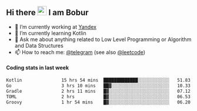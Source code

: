 ## Hi there <img src="https://media.giphy.com/media/hvRJCLFzcasrR4ia7z/giphy.gif" width="25px" height="25px"> I am Bobur

- 💼 I’m currently working at [Yandex](https://yandex.ru/)
- 🌱 I’m currently learning Kotlin
- 💬 Ask me about anything related to Low Level Programming or Algorithm and Data Structures
- 📫 How to reach me: [@telegram](https://t.me/octoant) (see also [@leetcode](https://leetcode.com/octoant/))    

#### Coding stats in last week

<!--START_SECTION:waka-->

```txt
Kotlin               15 hrs 54 mins  █████████████░░░░░░░░░░░░   51.83 %
Go                   3 hrs 10 mins   ██▓░░░░░░░░░░░░░░░░░░░░░░   10.33 %
Gradle               2 hrs 11 mins   █▓░░░░░░░░░░░░░░░░░░░░░░░   07.12 %
TOML                 2 hrs           █▓░░░░░░░░░░░░░░░░░░░░░░░   06.53 %
Groovy               1 hr 54 mins    █▓░░░░░░░░░░░░░░░░░░░░░░░   06.20 %
```

<!--END_SECTION:waka-->
